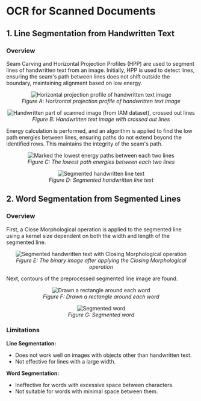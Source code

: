 # OCR for Scanned Documents

## 1. Line Segmentation from Handwritten Text

### Overview
Seam Carving and Horizontal Projection Profiles (HPP) are used to segment lines of handwritten text from an image. Initially, HPP is used to detect lines, ensuring the seam's path between lines does not shift outside the boundary, maintaining alignment based on low energy.

<p align="center">
  <img src="https://github.com/saadraqib/OCR-for-Scanned-Documents/assets/87097921/7932fff8-af64-48e7-ac52-8fa9d7865146" alt="Horizontal projection profile of handwritten text image">
  <br>
  <em>Figure A: Horizontal projection profile of handwritten text image</em>
</p>

<p align="center">
  <img src="https://github.com/saadraqib/OCR-for-Scanned-Documents/assets/87097921/2de9053e-240f-4aec-b7e2-9f05ebae7f5d" alt="Handwritten part of scanned image (from IAM dataset), crossed out lines">
  <br>
  <em>Figure B: Handwritten text image with crossed out lines</em>
</p>

Energy calculation is performed, and an algorithm is applied to find the low path energies between lines, ensuring paths do not extend beyond the identified rows. This maintains the integrity of the seam's path.

<p align="center">
  <img src="https://github.com/saadraqib/OCR-for-Scanned-Documents/assets/87097921/6e55a065-e9b9-488d-857d-0cd0244e7e7b" alt="Marked the lowest energy paths between each two lines">
  <br>
  <em>Figure C: The lowest path energies between each two lines</em>
</p>

<p align="center">
  <img src="https://github.com/saadraqib/OCR-for-Scanned-Documents/assets/87097921/4edc3294-0df3-4879-8c61-6f985d7474f8" alt="Segmented handwritten line text">
  <br>
  <em>Figure D: Segmented handwritten line text</em>
</p>

## 2. Word Segmentation from Segmented Lines

### Overview
First, a Close Morphological operation is applied to the segmented line using a kernel size dependent on both the width and length of the segmented line.

<p align="center">
  <img src="https://github.com/saadraqib/OCR-for-Scanned-Documents/assets/87097921/c696cada-dcc5-40ba-a3a9-272b4aa5d01e" alt="Segmented handwritten text with Closing Morphological operation">
  <br>
  <em>Figure E: The binary image after applying the Closing Morphological operation</em>
</p>

Next, contours of the preprocessed segmented line image are found.

<p align="center">
  <img src="https://github.com/saadraqib/OCR-for-Scanned-Documents/assets/87097921/614ec2fd-bbe4-4775-8061-7cf2fac1f267" alt="Drawn a rectangle around each word">
  <br>
  <em>Figure F: Drawn a rectangle around each word</em>
</p>

<p align="center">
  <img src="https://github.com/saadraqib/OCR-for-Scanned-Documents/assets/87097921/22f23ec8-2f76-4fbc-8839-d0eadf490c09" alt="Segmented word">
  <br>
  <em>Figure G: Segmented word</em>
</p>

### Limitations

**Line Segmentation:**
- Does not work well on images with objects other than handwritten text.
- Not effective for lines with a large width.

**Word Segmentation:**
- Ineffective for words with excessive space between characters.
- Not suitable for words with minimal space between them.
